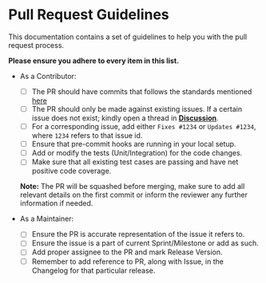 # Pull Request Guidelines

This documentation contains a set of guidelines to help you with the pull request process.

**Please ensure you adhere to every item in this list.**

- As a Contributor:

  - [ ] The PR should have commits that follows the standards mentioned [here](.CONTRIBUTING.md)
  - [ ] The PR should only be made against existing issues. If a certain issue does not exist; kindly open a thread in [**Discussion**](https://github.com/0xTheProDev/js-configs/discussions).
  - [ ] For a corresponding issue, add either `Fixes #1234` or `Updates #1234`, where `1234` refers to that issue id.
  - [ ] Ensure that pre-commit hooks are running in your local setup.
  - [ ] Add or modify the tests (Unit/Integration) for the code changes.
  - [ ] Make sure that all existing test cases are passing and have net positive code coverage.

  **Note:** The PR will be squashed before merging, make sure to add all relevant details on the first commit or inform the reviewer any further information if needed.

- As a Maintainer:
  - [ ] Ensure the PR is accurate representation of the issue it refers to.
  - [ ] Ensure the issue is a part of current Sprint/Milestone or add as such.
  - [ ] Add proper assignee to the PR and mark Release Version.
  - [ ] Remember to add reference to PR, along with Issue, in the Changelog for that particular release.
